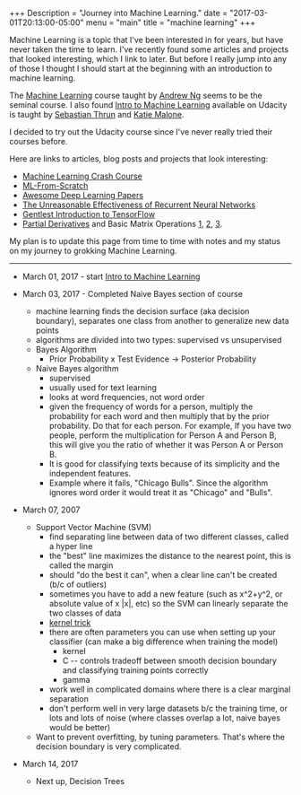 +++
Description = "Journey into Machine Learning."
date = "2017-03-01T20:13:00-05:00"
menu = "main"
title = "machine learning"
+++

Machine Learning is a topic that I've been interested in for years, but have
never taken the time to learn. I've recently found some articles and projects
that looked interesting, which I link to later. But before I really jump into
any of those I thought I should start at the beginning with an introduction
to machine learning.

The [Machine Learning](https://www.coursera.org/learn/machine-learning) course
taught by [Andrew Ng](http://www.andrewng.org/) seems to be the seminal course.
I also found [Intro to Machine Learning](https://www.udacity.com/course/intro-to-machine-learning--ud120) available
on Udacity is taught by [Sebastian Thrun](http://robots.stanford.edu/) and [Katie Malone](https://twitter.com/multiarmbandit).

I decided to try out the Udacity course since I've never really tried their courses before.

Here are links to articles, blog posts and projects that look interesting:

* [Machine Learning Crash Course](https://ml.berkeley.edu/blog/2016/11/06/tutorial-1/)
* [ML-From-Scratch](https://github.com/eriklindernoren/ML-From-Scratch)
* [Awesome Deep Learning Papers](https://github.com/terryum/awesome-deep-learning-papers)
* [The Unreasonable Effectiveness of Recurrent Neural Networks](http://karpathy.github.io/2015/05/21/rnn-effectiveness/)
* [Gentlest Introduction to TensorFlow](https://medium.com/all-of-us-are-belong-to-machines/the-gentlest-introduction-to-tensorflow-248dc871a224#.il98kd2r1)
* [Partial Derivatives](https://www.khanacademy.org/math/multivariable-calculus/multivariable-derivatives/partial-derivatives/v/partial-derivatives-introduction) and Basic Matrix Operations [1](https://www.khanacademy.org/math/precalculus/precalc-matrices/intro-to-matrices/v/introduction-to-the-matrix), [2](https://www.youtube.com/watch?v=xr6qsiEznKU), [3](https://users.cs.duke.edu/~reif/courses/alglectures/littman.lectures/lect15/node7.html).

My plan is to update this page from time to time with notes and my status on my
journey to grokking Machine Learning.

---

* March 01, 2017 - start [Intro to Machine Learning](https://www.udacity.com/course/intro-to-machine-learning--ud120)
* March 03, 2017 - Completed Naive Bayes section of course
  * machine learning finds the decision surface (aka decision boundary), separates one class from another to generalize new data points
  * algorithms are divided into two types: supervised vs unsupervised
  * Bayes Algorithm
    * Prior Probability x Test Evidence -> Posterior Probability
  * Naive Bayes algorithm
     * supervised
     * usually used for text learning
     * looks at word frequencies, not word order
     * given the frequency of words for a person, multiply the probability for each word and then multiply that by the prior probability. Do that for each person. For example, If you have two people, perform the multiplication for Person A and Person B, this will give you the ratio of whether it was Person A or Person B.
     * It is good for classifying texts because of its simplicity and the independent features.
     * Example where it fails, "Chicago Bulls". Since the algorithm ignores word order it would treat it as "Chicago" and "Bulls".
* March 07, 2007
  * Support Vector Machine (SVM)
    * find separating line between data of two different classes, called a hyper line
    * the "best" line maximizes the distance to the nearest point, this is called the margin
    * should "do the best it can", when a clear line can't be created (b/c of outliers)
    * sometimes you have to add a new feature (such as x^2+y^2, or absolute value of x |x|, etc) so the SVM can linearly separate the two classes of data
    * [kernel trick](https://en.wikipedia.org/wiki/Kernel_method)
    * there are often parameters you can use when setting up your classifier (can make a big difference when training the model)
      * kernel
      * C -- controls tradeoff between smooth decision boundary and classifying training points correctly
      * gamma
    * work well in complicated domains where there is a clear marginal separation
    * don't perform well in very large datasets b/c the training time, or lots and lots of noise (where classes overlap a lot, naive bayes would be better)
  * Want to prevent overfitting, by tuning parameters. That's where the decision boundary is very complicated.

* March 14, 2017
  * Next up, Decision Trees

